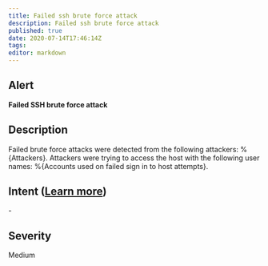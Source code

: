 ```yaml
---
title: Failed ssh brute force attack
description: Failed ssh brute force attack
published: true
date: 2020-07-14T17:46:14Z
tags:
editor: markdown
---
```


## Alert
**Failed SSH brute force attack**

## Description
Failed brute force attacks were detected from the following attackers: %{Attackers}.  Attackers were trying to access the host with the following user names: %{Accounts used on failed sign in to host attempts}.

## Intent ([Learn more](/public/security/alerts/intentions.md))
\-

## Severity
Medium




